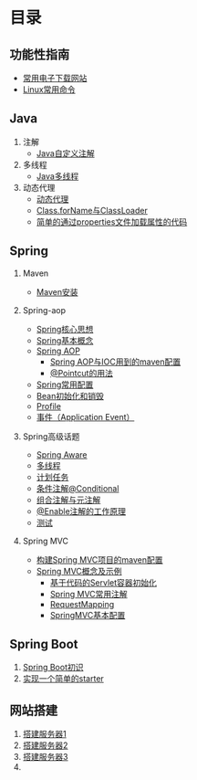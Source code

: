 # 目录
## 功能性指南

- [常用电子下载网站](./Resources/常用电子书下载网站.md)
- [Linux常用命令](https://www.linuxcool.com/)

## Java

1. 注解
   - [Java自定义注解](./Javase/Java自定义注解.md)
2. 多线程
   - [Java多线程](./Javase/多线程/Java多线程.md)
3. 动态代理
   - [动态代理](./JavaWeb/Spring框架/动态代理.md)
   - [Class.forName与ClassLoader](./JavaWeb/Spring框架/Class.forName与ClassLoader.md)
   - [简单的通过properties文件加载属性的代码](./JavaWeb/Spring框架/简单的通过properties文件加载属性的代码.md)



## Spring

1. Maven
  
   - [Maven安装](./JavaWeb/Maven安装.md)
2. Spring-aop
   - [Spring核心思想](./JavaWeb/Spring框架/Spring核心思想.md)
   - [Spring基本概念](./JavaWeb/Spring框架/Spring重要知识点.md)
   - [Spring AOP](./JavaWeb/Spring框架/SpringAOP.md)
     - [Spring AOP与IOC用到的maven配置](./JavaWeb/Spring框架/SpringAOP与IOC用到的maven配置.md)
     - [@Pointcut的用法](./JavaWeb/Spring框架/@PointCut的用法.md)
   - [Spring常用配置](./JavaWeb/Spring框架/Spring常用配置.md)
   - [Bean初始化和销毁](./JavaWeb/Spring框架/Bean初始化和销毁.md)
   - [Profile](./JavaWeb/Spring框架/Profile.md)
   - [事件（Application Event）](./JavaWeb/Spring框架/事件ApplicationEvent.md)
3. Spring高级话题

   - [Spring Aware](./JavaWeb/Spring框架/SpringAware.md)
   - [多线程](./JavaWeb/Spring框架/多线程.md)
   - [计划任务](./JavaWeb/Spring框架/计划任务.md)
   - [条件注解@Conditional](./JavaWeb/Spring框架/条件注解@Conditional.md)
   - [组合注解与元注解](./JavaWeb/Spring框架/组合注解与元注解.md)
   - [@Enable注解的工作原理](./JavaWeb/Spring框架/Enable注解的工作原理.md)
   - [测试](./JavaWeb/Spring框架/测试.md)
4. Spring MVC
   - [构建Spring MVC项目的maven配置](./JavaWeb/SpringMVC/构建SpringMVC项目的maven配置.md)
   - [Spring MVC概念及示例](./JavaWeb/SpringMVC/SpringMVC4.md)
     - [基于代码的Servlet容器初始化](./JavaWeb/SpringMVC/各部分详解/基于代码的Servlet容器初始化.md)
     - [Spring MVC常用注解](./JavaWeb/SpringMVC/各部分详解/SpringMVC的常用注解.md)
     - [RequestMapping](./JavaWeb/SpringMVC/各部分详解/RequestMapping.md)
     - [SpringMVC基本配置](./JavaWeb/SpringMVC/各部分详解/SpringMVC基本配置.md)

## Spring Boot

1. [Spring Boot初识](./SpringBoot/SpringBoot.md)
2. [实现一个简单的starter](./SpringBoot/实现一个简单的starter.md)

## 网站搭建

1. [搭建服务器1](./NetService/搭建云服务器一.md)
2. [搭建服务器2](./NetService/搭建云服务器二.md)
3. [搭建服务器3](./NetService/搭建云服务器三.md)
4. 

